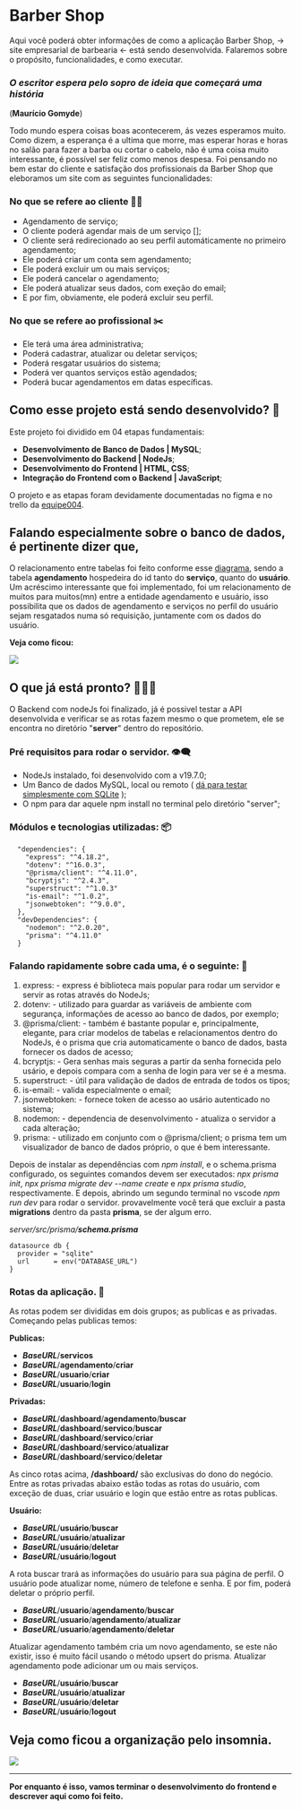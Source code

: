 # Barber Shop

Aqui você poderá obter informações de como a aplicação Barber Shop, → site empresarial de barbearia ← está sendo desenvolvida. Falaremos sobre o propósito, funcionalidades, e como executar.


### *O escritor espera pelo sopro de ideia que começará uma história*
(**Maurício Gomyde**)

Todo mundo espera coisas boas acontecerem, ás vezes esperamos muito. Como dizem, a esperança é a ultima que morre, mas esperar horas e horas no salão para fazer a barba ou cortar o cabelo, não é uma coisa muito interessante, é possível ser feliz como menos despesa. Foi pensando no bem estar do cliente e satisfação dos profissionais da Barber Shop que eleboramos um site com as seguintes funcionalidades:



### No que se refere ao cliente 🧔🏽

+ Agendamento de serviço;
+ O cliente poderá agendar mais de um serviço [];
+ O cliente será redirecionado ao seu perfil automáticamente no primeiro agendamento;
+ Ele poderá criar um conta sem agendamento;
+ Ele poderá excluir um ou mais serviços;
+ Ele poderá cancelar o agendamento;
+ Ele poderá atualizar seus dados, com exeção do email;
+ E por fim, obviamente, ele poderá excluir seu perfil.

### No que se refere ao profissional ✂️

+ Ele terá uma área administrativa;
+ Poderá cadastrar, atualizar ou deletar serviços;
+ Poderá resgatar usuários do sistema;
+ Poderá ver quantos serviços estão agendados;
+ Poderá bucar agendamentos em datas específicas.

## Como esse projeto está sendo desenvolvido? 🏁

Este projeto foi dividido em 04 etapas fundamentais:

* **Desenvolvimento de Banco de Dados | MySQL**;
* **Desenvolvimento do Backend | NodeJs**;
* **Desenvolvimento do Frontend | HTML, CSS**;
* **Integração do Frontend com o Backend | JavaScript**;

O projeto e as etapas foram devidamente documentadas no figma e no trello da [equipe004](https://trello.com/b/6cucpZSy/barber-shop-equipe-004).
## Falando especialmente sobre o banco de dados, é pertinente dizer que,
O relacionamento entre tabelas foi feito conforme esse [diagrama](https://trello.com/1/cards/63fa0bbd3e53a000d7332df4/attachments/63fa0bcc299f72dd4db06d4b/download/db.png), sendo a tabela **agendamento** hospedeira do id tanto do **serviço**, quanto do **usuário**.  Um acréscimo interessante que foi implementado, foi um relacionamento de muitos para muitos(mn) entre a entidade agendamento e usuário, isso possibilita que os dados de agendamento e serviços no perfil do usuário sejam resgatados numa só requisição, juntamente com os dados do usuário. 

**Veja como ficou:**

![](https://github.com/Iniciativa-PRO/barber-shop-equipe004/blob/main/assets/img-readme/Captura%20de%20tela%20de%202023-03-08%2012-03-12.png)

## O que já está pronto? 🕵🏾‍♀️

O Backend com nodeJs foi finalizado, já é possivel testar a API desenvolvida e verificar se as rotas fazem mesmo o que prometem, ele se encontra no diretório "**server**" dentro do repositório.

### Pré requisitos para rodar o servidor. 👁️‍🗨️

* NodeJs instalado, foi desenvolvido com a v19.7.0;
* Um Banco de dados MySQL, local ou remoto ( [dá para testar simplesmente com SQLite](https://www.prisma.io/docs/concepts/database-connectors/sqlite#:~:text=1-,datasource%20db%20%7B,%7D,-The%20fields%20passed) );
* O npm para dar aquele npm install no terminal pelo diretório "server";

### Módulos e tecnologias utilizadas: 📦

```
  "dependencies": {
    "express": "^4.18.2",
    "dotenv": "^16.0.3",
    "@prisma/client": "^4.11.0",
    "bcryptjs": "^2.4.3",
    "superstruct": "^1.0.3"
    "is-email": "^1.0.2",
    "jsonwebtoken": "^9.0.0",
  },
  "devDependencies": {
    "nodemon": "^2.0.20",
    "prisma": "^4.11.0"
  } 
  ```

### Falando rapidamente sobre cada uma, é o seguinte: 📝

1.  express: - express é biblioteca mais popular para rodar um servidor e servir as rotas através do NodeJs;
2.  dotenv: - utilizado para guardar as variáveis de ambiente com segurança, informações de acesso ao banco de dados, por exemplo;
3.  @prisma/client: - também é bastante popular e, principalmente, elegante, para criar modelos de tabelas e relacionamentos dentro do NodeJs, é o prisma que cria automaticamente o banco de dados, basta fornecer os dados de acesso;
4.  bcryptjs: - Gera senhas mais seguras a partir da senha fornecida pelo usário, e depois compara com a senha de login para ver se é a mesma.
5.  superstruct: - útil para validação de dados de entrada de todos os tipos;
6.  is-email: - valida especialmente o email;
7.  jsonwebtoken: - fornece token de acesso ao usário autenticado no sistema;
8.  nodemon: - dependencia de desenvolvimento - atualiza o servidor a cada alteração;
9.  prisma: - utilizado em conjunto com o @prisma/client; o prisma tem um visualizador de banco de dados próprio, o que é bem interessante.

Depois de instalar as dependências com *npm install*, e o schema.prisma configurado, os seguintes comandos devem ser executados: *npx prisma init*, *npx prisma migrate dev --name create* e *npx prisma studio*, respectivamente. E depois, abrindo um segundo terminal no vscode *npm run dev* para rodar o servidor. provavelmente você terá que excluir a pasta **migrations** dentro da pasta **prisma**, se der algum erro.

*server/src/prisma/**schema.prisma***
```
datasource db {
  provider = "sqlite"
  url      = env("DATABASE_URL")
}
```
### Rotas da aplicação. 🔄

As rotas podem ser divididas em dois grupos; as publicas e as privadas. Começando pelas publicas temos:

**Publicas:**

+ ***BaseURL***/**servicos**
+ ***BaseURL***/**agendamento**/**criar**
+ ***BaseURL***/**usuario**/**criar**
+ ***BaseURL***/**usuario**/**login**

**Privadas:**
+ ***BaseURL***/**dashboard**/**agendamento**/**buscar**
+ ***BaseURL***/**dashboard**/**servico**/**buscar**
+ ***BaseURL***/**dashboard**/**servico**/**criar**
+ ***BaseURL***/**dashboard**/**servico**/**atualizar**
+ ***BaseURL***/**dashboard**/**servico**/**deletar**

As cinco rotas acima, **/dashboard/** são exclusivas do dono do negócio. Entre as rotas privadas abaixo estão todas as rotas do usuário, com exceção de duas, criar usuário e login que estão entre as rotas publicas.

**Usuário:**
+ ***BaseURL***/**usuário**/**buscar**
+ ***BaseURL***/**usuário**/**atualizar**
+ ***BaseURL***/**usuário**/**deletar**
+ ***BaseURL***/**usuário**/**logout**

A rota buscar trará as informações do usuário para sua página de perfil. O usuário pode atualizar nome, número de telefone e senha. E por fim, poderá deletar o próprio perfil.

+ ***BaseURL***/**usuario**/**agendamento**/**buscar**
+ ***BaseURL***/**usuario**/**agendamento**/**atualizar**
+ ***BaseURL***/**usuario**/**agendamento**/**deletar**

Atualizar agendamento também cria um novo agendamento, se este não existir, isso é muito fácil usando o método upsert do prisma. Atualizar agendamento pode adicionar um ou mais serviços.

+ ***BaseURL***/**usuário**/**buscar**
+ ***BaseURL***/**usuário**/**atualizar**
+ ***BaseURL***/**usuário**/**deletar**
+ ***BaseURL***/**usuário**/**logout**

## Veja como ficou a organização pelo insomnia. 

![](https://github.com/Iniciativa-PRO/barber-shop-equipe004/blob/main/assets/img-readme/barbershop.png) 

<hr>

**Por enquanto é isso, vamos terminar o desenvolvimento do frontend  e descrever aqui como foi feito.**
